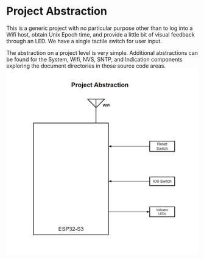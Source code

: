 # Project Abstraction
This is a generic project with no particular purpose other than to log into a Wifi host, obtain Unix Epoch time, and provide a little bit of visual feedback through an LED.  We have a single tactile switch for user input.

The abstraction on a project level is very simple.  Additional abstractions can be found for the System, Wifi, NVS, SNTP, and Indication components exploring the document directories in those source code areas.  
![system_abstraction](./images/project_abstraction.png)